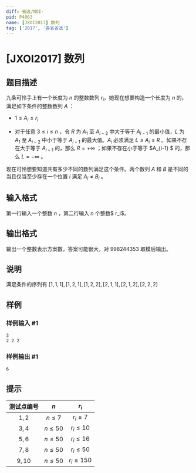 ```yaml
---
diff: 省选/NOI-
pid: P4063
name: [JXOI2017] 数列
tag: ['2017', '各省省选']
---
```

# [JXOI2017] 数列
## 题目描述

九条可怜手上有一个长度为 $n$ 的整数数列 $r_i$，她现在想要构造一个长度为 $n$ 的，满足如下条件的整数数列 $A$ ：

- $1 \le A_i \le r_i$

- 对于任意 $3 \le i \le n$ ，令 $R$ 为 $A_1$ 至 $A_{i-2}$ 中大于等于 $A_{i-1}$ 的最小值，$L$ 为 $A_1$ 至 $A_{i-2}$ 中小于等于 $A_{i-1}$ 的最大值。$A_i$ 必须满足 $L \le A_i \le R$ 。如果不存在大于等于 $A_{i-1}$ 的，那么 $R=+\infty$ ；如果不存在小于等于 $A_{i-1} $ 的，那么 $L = -\infty$ 。

现在可怜想要知道共有多少不同的数列满足这个条件。两个数列 $A$ 和 $B$ 是不同的当且仅当至少存在一个位置 $i$ 满足 $A_i \neq B_i$ 。
## 输入格式

第一行输入一个整数 $n$ ，第二行输入 $n$ 个整数$ r_i$。
## 输出格式

输出一个整数表示方案数，答案可能很大，对 $998244353$ 取模后输出。
## 说明
满足条件的序列有 $[1, 1, 1], [1, 2, 1], [1, 2, 2], [2, 1, 1], [2, 1, 2], [2, 2, 2]$
## 样例

### 样例输入 #1
```
3
2 2 2
```
### 样例输出 #1
```
6
```
## 提示

| 测试点编号 | $n$ | $r_i$ |
| :----------: | :----------: | :----------: |
| $1,2$ | $n\le7$ | $r_i\le7$ |
| $3,4$ | $n\le50$ | $r_i\le10$ |
| $5,6$ | $n\le50$ | $r_i\le16$ |
| $7,8$ | $n\le50$ | $r_i\le50$ |
| $9,10$ | $n\le50$ | $r_i\le150$ |
